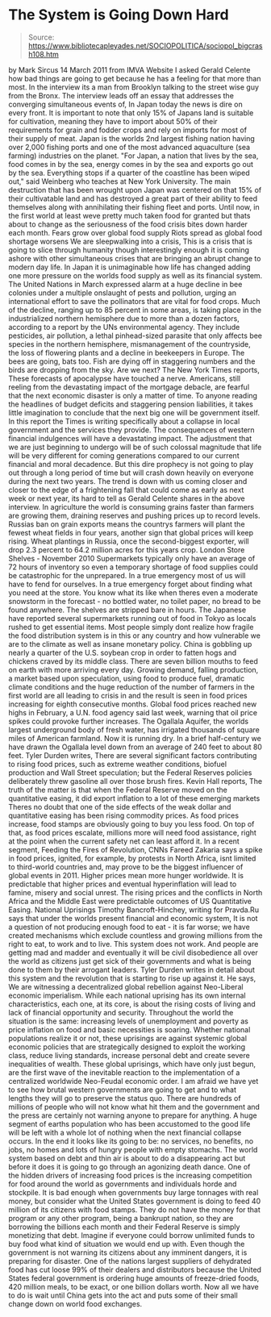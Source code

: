 # The System is Going Down Hard

> Source: https://www.bibliotecapleyades.net/SOCIOPOLITICA/sociopol_bigcrash108.htm

by
Mark Sircus
14 March 2011
from
IMVA
Website
I asked
Gerald Celente how bad things are going to get because he has a feeling for
that more than most. In the interview its a man from Brooklyn talking to
the street wise guy from the Bronx.
The interview leads off an essay that
addresses the converging simultaneous events of,
In Japan today the news is dire on every front.
It is important to note that
only 15% of Japans land is suitable for cultivation, meaning they have to
import
about 50% of their requirements for grain and fodder crops and rely
on imports for most of their supply of meat.
Japan is the worlds 2nd
largest fishing nation having over 2,000 fishing ports and one of the most
advanced aquaculture (sea farming) industries on the planet.
"For Japan, a nation that lives by the sea, food comes in by the sea, energy
comes in by the sea and exports go out by the sea. Everything stops if a
quarter of the coastline has been wiped out," said Weinberg who teaches at
New York University.
The main destruction that has been wrought upon Japan
was centered on that 15% of their cultivatable land and has destroyed a
great part of their ability to feed themselves along with annihilating their
fishing fleet and ports.
Until now, in the first world at least weve pretty much taken food for
granted but thats about to change as the seriousness of the food crisis
bites down harder each month.
Fears grow over global food supply
Riots
spread as global food shortage worsens
We are sleepwalking into a
crisis,
This is a crisis that is going to slice through humanity though
interestingly enough it is coming ashore with other simultaneous crises that
are bringing an abrupt change to modern day life. In Japan it is
unimaginable how life has changed adding one more pressure on the worlds
food supply as well as its financial system.
The United
Nations in March expressed
alarm at a huge decline in bee colonies under a
multiple onslaught of pests and pollution, urging an international effort to
save the pollinators that are vital for food crops. Much of the decline,
ranging up to 85 percent in some areas, is taking place in the
industrialized northern hemisphere due to more than a dozen factors,
according to a report by the UNs environmental agency.
They include
pesticides, air pollution, a lethal pinhead-sized parasite that only affects
bee species in the northern hemisphere, mismanagement of the countryside,
the loss of flowering plants and a decline in beekeepers in Europe.
The bees
are going, bats too.
Fish are dying off in staggering numbers and the birds
are dropping from the sky. Are we next?
The New York Times
reports,
These forecasts of apocalypse have touched a
nerve. Americans, still reeling from the devastating impact of the mortgage
debacle, are fearful that the next economic disaster is only a matter of
time.
To anyone reading the headlines of budget deficits and staggering
pension liabilities, it takes little imagination to conclude that the next
big one will be government itself.
In this report the Times is writing
specifically about a collapse in local government and the services they
provide.
The consequences of western financial indulgences will have a devastating
impact. The adjustment that we are just beginning to undergo will be of such
colossal magnitude that life will be very different for coming generations
compared to our current financial and moral decadence. But this dire
prophecy is not going to play out through a long period of time but will
crash down heavily on everyone during the next two years.
The trend is down with us coming closer and closer to the edge of a
frightening fall that could come as early as next week or next year, its
hard to tell as Gerald Celente shares in the above interview. In agriculture the
world is consuming grains faster than farmers are growing them, draining
reserves and pushing prices up to record levels.
Russias ban on grain
exports means the countrys farmers will plant the fewest wheat fields in
four years, another sign that global prices will keep rising.
Wheat
plantings in Russia, once the second-biggest exporter,
will drop 2.3 percent
to 64.2 million acres for this years crop.
London Store Shelves - November 2010
Supermarkets typically only have an average of 72
hours of inventory so even a temporary shortage of
food supplies could be catastrophic for the unprepared.
In a true emergency most of us will have to fend for ourselves. In a true
emergency forget about finding what you need at the store.
You know what
its like when theres even a moderate snowstorm in the forecast - no bottled
water, no toilet paper, no bread to be found anywhere. The shelves are
stripped bare in hours. The Japanese have reported several supermarkets
running out of food in Tokyo as locals rushed to get essential items.
Most
people simply dont realize
how fragile the food distribution system is in
this or any country and
how vulnerable we are to the climate as well as
insane monetary policy.
China is gobbling up nearly a quarter of the
U.S. soybean crop in order to fatten hogs
and chickens craved by its middle class.
There are seven billion mouths to feed on earth with more arriving every
day.
Growing demand, falling production, a market based upon speculation,
using food to produce fuel, dramatic climate conditions and the huge
reduction of the number of farmers in the first world are all leading to
crisis in and the result is seen in food prices increasing for eighth
consecutive months.
Global food prices reached new highs in February, a U.N.
food agency said last week, warning that oil price spikes could provoke
further increases.
The
Ogallala Aquifer, the worlds largest underground
body of fresh water, has irrigated thousands of square
miles of American farmland. Now it is running dry. In a
brief half-century we have drawn the Ogallala level down
from an average of 240 feet to about 80 feet.
Tyler Durden
writes,
There are several significant factors contributing to
rising food prices, such as extreme weather conditions, biofuel production
and
Wall Street speculation; but the Federal Reserves policies deliberately
threw gasoline all over those brush fires.
Kevin Hall
reports,
The truth
of the matter is that when the Federal Reserve moved on the quantitative
easing, it did export inflation to a lot of these emerging markets
Theres
no doubt that one of the side effects of the weak dollar and quantitative
easing has been rising commodity prices. As food prices increase, food
stamps are obviously going to buy you less food.
On top of that, as food
prices escalate, millions more will need food assistance, right at the point
when the current safety net can least afford it.
In a recent segment, Feeding the Fires of Revolution, CNNs
Fareed Zakaria
says a spike in food prices, ignited, for example, by protests in North
Africa, isnt limited to third-world countries and,
may prove to be the
biggest influencer of global events in 2011.
Higher prices mean more hunger
worldwide.
It is predictable that higher prices and eventual hyperinflation
will lead to famine, misery and social unrest. The rising prices and the
conflicts in North Africa and the Middle East were predictable outcomes of
US
Quantitative Easing.
National Uprisings
Timothy Bancroft-Hinchey,
writing for Pravda.Ru says that under the
worlds present financial and economic system,
It is not a question of not
producing enough food to eat - it is far worse; we have created mechanisms
which exclude countless and growing millions from the right to eat, to work
and to live. This system does not work.
And
people are getting mad and
madder and eventually it will be civil disobedience all over the world as
citizens just get sick of their governments and what is being done to them
by their arrogant leaders.
Tyler Durden
writes in detail about this system and the revolution that is
starting to rise up against it.
He says,
We are witnessing a decentralized
global rebellion against Neo-Liberal economic imperialism. While each
national uprising has its own internal characteristics, each one, at its
core, is about the rising costs of living and lack of financial opportunity
and security.
Throughout the world the situation is the same: increasing
levels of unemployment and poverty as price inflation on food and basic
necessities is soaring.
Whether national populations realize it or not, these uprisings are against
systemic global economic policies that are strategically designed to exploit
the working class, reduce living standards, increase personal debt and
create severe inequalities of wealth.
These global uprisings, which have
only just begun, are the first wave of the inevitable reaction to the
implementation of a centralized worldwide Neo-Feudal economic order. I am
afraid we have yet to see how brutal western governments are going to get
and to what lengths they will go to preserve the status quo.
There are hundreds of millions of people who will not know what hit them and
the government and the press are certainly not warning anyone to prepare for
anything. A huge segment of earths population who has been accustomed to
the good life will be left with a whole lot of nothing when the next
financial collapse occurs.
In the end it looks like its going to be: no
services, no benefits, no jobs, no homes and lots of hungry people with
empty stomachs. The world system based on debt and thin air is about to do a
disappearing act but before it does it is going to go through an agonizing
death dance.
One of the hidden drivers of increasing food prices is the increasing
competition for food around the world as governments and individuals horde
and stockpile. It is bad enough when governments buy large tonnages with
real money, but consider what the United States government is doing to feed
40 million of its citizens with food stamps.
They do not have the money for
that program or any other program, being a bankrupt nation, so they are
borrowing the billions each month and their Federal Reserve is simply
monetizing that debt.
Imagine if everyone could borrow unlimited funds to
buy food what kind of situation we would end up with.
Even though the government is not warning its citizens about any imminent
dangers, it is preparing for disaster. One of the nations largest suppliers
of dehydrated food has
cut loose 99% of their dealers and distributors
because the United States federal government is ordering huge amounts of
freeze-dried foods, 420 million meals, to be exact, or one billion dollars
worth.
Now all we have to do is wait until China gets into the act and puts
some of their small change down on world food exchanges.
